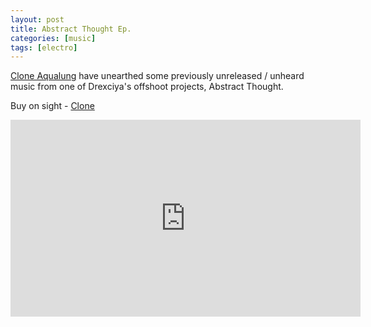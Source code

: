 ```yaml
---
layout: post
title: Abstract Thought Ep.
categories: [music]
tags: [electro]
---
```


[Clone Aqualung](https://clone.nl/all/label/Clone%20Aqualung%20Series?sort=datum&order=desc) have unearthed some previously unreleased / unheard music from one of Drexciya's offshoot projects, Abstract Thought.

Buy on sight - [Clone](https://clone.nl/item58621.html)

<iframe width="560" height="315" src="https://www.youtube.com/embed/BTX1wnlMimw" frameborder="0" allow="accelerometer; autoplay; encrypted-media; gyroscope; picture-in-picture" allowfullscreen></iframe>  
